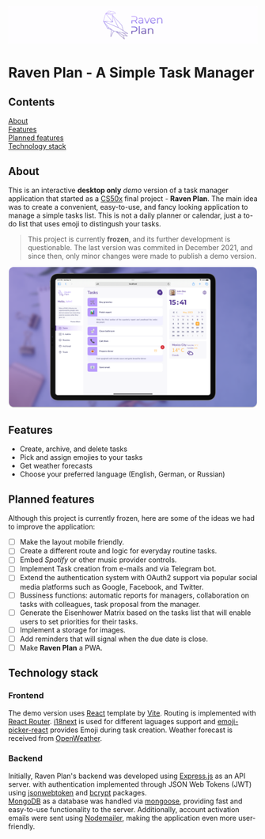 [![header](./readme_images/header.svg)](https://ravenplan.com)

# Raven Plan - A Simple Task Manager

## Contents

[About](#about)  
[Features](#features)  
[Planned features](#planned-features)  
[Technology stack](#stack)

## About <a id="about"></a>

This is an interactive **desktop only** _demo_ version of a task manager application that started as a [CS50x](https://cs50.harvard.edu/x) final project - **Raven Plan**. The main idea was to create a convenient, easy-to-use, and fancy looking application to manage a simple tasks list. This is not a daily planner or calendar, just a to-do list that uses emoji to distingush your tasks.

> This project is currently **frozen**, and its further development is questionable. The last version was commited in December 2021, and since then, only minor changes were made to publish a demo version.

![Raven Plan mockup](./readme_images/rp_screen.png)

## Features <a id="features"></a>

- Create, archive, and delete tasks
- Pick and assign emojies to your tasks
- Get weather forecasts
- Choose your preferred language (English, German, or Russian)

## Planned features <a id="planned-features"></a>

Although this project is currently frozen, here are some of the ideas we had to improve the application:

- [ ] Make the layout mobile friendly.
- [ ] Create a different route and logic for everyday routine tasks.
- [ ] Embed _Spotify_ or other music provider controls.
- [ ] Implement Task creation from e-mails and via Telegram bot.
- [ ] Extend the authentication system with OAuth2 support via popular social media platforms such as Google, Facebook, and Twitter.
- [ ] Bussiness functions: automatic reports for managers, collaboration on tasks with colleagues, task proposal from the manager.
- [ ] Generate the Eisenhower Matrix based on the tasks list that will enable users to set priorities for their tasks.
- [ ] Implement a storage for images.
- [ ] Add reminders that will signal when the due date is close.
- [ ] Make **Raven Plan** a PWA.

## Technology stack <a id="stack"></a>

### Frontend <a id="frontend"></a>

The demo version uses [React](https://reactjs.org) template by [Vite](https://vitejs.dev). Routing is implemented with [React Router](https://reactrouter.com/). [i18next](https://www.i18next.com) is used for different laguages support and [emoji-picker-react](https://www.npmjs.com/package/emoji-picker-react) provides Emoji during task creation. Weather forecast is received from [OpenWeather](https://openweathermap.org).

### Backend <a id="backend"></a>

Initially, Raven Plan's backend was developed using [Express.js](https://expressjs.com) as an API server. with authentication implemented through JSON Web Tokens (JWT) using [jsonwebtoken](https://www.npmjs.com/package/jsonwebtoken) and [bcrypt](https://www.npmjs.com/package/bcrypt) packages.  
[MongoDB](https://www.mongodb.com) as a database was handled via [mongoose](https://mongoosejs.com), providing fast and easy-to-use functionality to the server. Additionally, account activation emails were sent using [Nodemailer](https://www.npmjs.com/package/nodemailer), making the application even more user-friendly.

